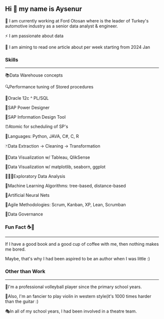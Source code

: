 ## Hi 👋 my name is Aysenur
<p> 🌱  I am currently working at Ford Otosan where is the leader of Turkey's automotive industry as a senior data analyst & engineer. </p>
<p> ⚡ I am passionate about data </p>
<p> 📝 I am aiming to read one article about per week starting from 2024 Jan </p>



### Skills 
*** 
<p>📚Data Warehouse concepts </p>
<p>🔍Performance tuning of Stored procedures </p>
<p>📌Oracle 12c ^ PL/SQL </p>
<p>📌SAP Power Designer</p>
<p>📌SAP Information Design Tool</p>
<p>⏰Atomic for scheduling of SP's</p>
<p>📌Languages: Python, JAVA, C#, C, R </p>
<p>🃏Data Extraction -> Cleaning -> Transformation</p>
<p>🎨Data Visualization w/ Tableau, QlikSense </p>
<p>🎨Data Visualization w/ matplotlib, seaborn, ggplot </p>
<p>👩🏻‍🔬Exploratory Data Analysis</p>
<p>📐Machine Learning Algorithms: tree-based, distance-based</p>
<p>🎯Artificial Neural Nets </p>
<p>📜Agile Methodologies: Scrum, Kanban, XP, Lean, Scrumban </p>
<p>🎯Data Governance </p>


### Fun Fact ☕📖
***
<p>If I have a good book and a good cup of coffee with me, then nothing makes me bored. </p>
<p>Maybe, that's why I had been aspired to be an author when I was little :) </p>



### Other than Work
***
<p>🏐I'm a professional volleyball player since the primary school years. </p>
<p>🎼Also, I'm an fancier to play violin in western style(it's 1000 times harder than the guitar :)</p>
<p>🎭In all of my school years, I had been involved in a theatre team.

